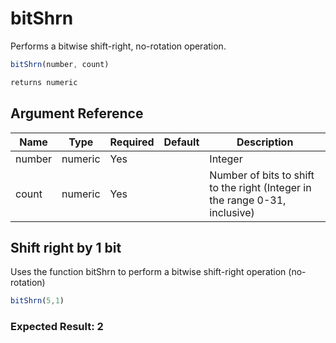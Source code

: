 # bitShrn

Performs a bitwise shift-right, no-rotation operation.

```javascript
bitShrn(number, count)
```

```javascript
returns numeric
```

## Argument Reference

| Name | Type | Required | Default | Description |
| --- | --- | --- | --- | --- |
| number | numeric | Yes |  | Integer |
| count | numeric | Yes |  | Number of bits to shift to the right (Integer in the range 0-31, inclusive) |

## Shift right by 1 bit

Uses the function bitShrn to perform a bitwise shift-right operation (no-rotation)

```javascript
bitShrn(5,1)
```

### Expected Result: 2
